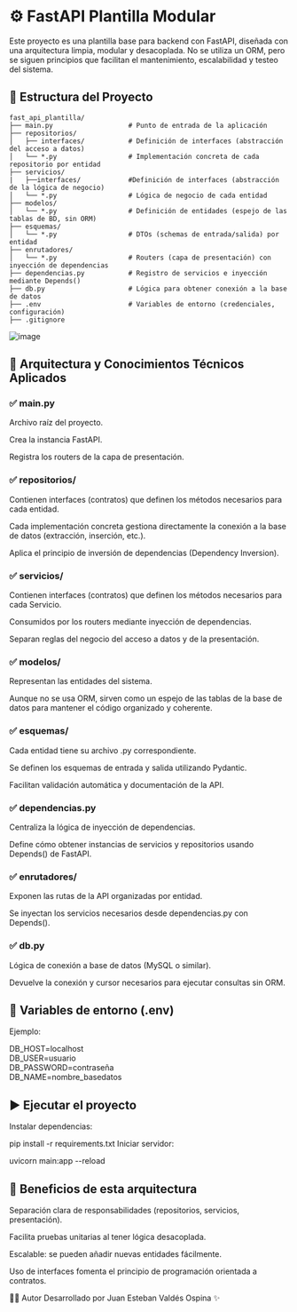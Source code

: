 # ⚙️ FastAPI Plantilla Modular
Este proyecto es una plantilla base para backend con FastAPI, diseñada con una arquitectura limpia, modular y desacoplada. No se utiliza un ORM, pero se siguen principios que facilitan el mantenimiento, escalabilidad y testeo del sistema.

## 📁 Estructura del Proyecto
```
fast_api_plantilla/
├── main.py                   # Punto de entrada de la aplicación
├── repositorios/
│   ├── interfaces/           # Definición de interfaces (abstracción del acceso a datos)
│   └── *.py                  # Implementación concreta de cada repositorio por entidad
├── servicios/
|   ├──interfaces/            #Definición de interfaces (abstracción de la lógica de negocio)
│   └── *.py                  # Lógica de negocio de cada entidad
├── modelos/
│   └── *.py                  # Definición de entidades (espejo de las tablas de BD, sin ORM)
├── esquemas/
│   └── *.py                  # DTOs (schemas de entrada/salida) por entidad
├── enrutadores/
│   └── *.py                  # Routers (capa de presentación) con inyección de dependencias
├── dependencias.py           # Registro de servicios e inyección mediante Depends()
├── db.py                     # Lógica para obtener conexión a la base de datos
├── .env                      # Variables de entorno (credenciales, configuración)
├── .gitignore
```

![image](https://github.com/user-attachments/assets/70703ec4-bf78-4328-b0f0-68e03fc607a1)


## 🧠 Arquitectura y Conocimientos Técnicos Aplicados
### ✅ main.py
Archivo raíz del proyecto.

Crea la instancia FastAPI.

Registra los routers de la capa de presentación.

### ✅ repositorios/
Contienen interfaces (contratos) que definen los métodos necesarios para cada entidad.

Cada implementación concreta gestiona directamente la conexión a la base de datos (extracción, inserción, etc.).

Aplica el principio de inversión de dependencias (Dependency Inversion).

### ✅ servicios/
Contienen interfaces (contratos) que definen los métodos necesarios para cada Servicio.

Consumidos por los routers mediante inyección de dependencias.

Separan reglas del negocio del acceso a datos y de la presentación.

### ✅ modelos/
Representan las entidades del sistema.

Aunque no se usa ORM, sirven como un espejo de las tablas de la base de datos para mantener el código organizado y coherente.

### ✅ esquemas/
Cada entidad tiene su archivo .py correspondiente.

Se definen los esquemas de entrada y salida utilizando Pydantic.

Facilitan validación automática y documentación de la API.

### ✅ dependencias.py
Centraliza la lógica de inyección de dependencias.

Define cómo obtener instancias de servicios y repositorios usando Depends() de FastAPI.

### ✅ enrutadores/
Exponen las rutas de la API organizadas por entidad.

Se inyectan los servicios necesarios desde dependencias.py con Depends().

### ✅ db.py
Lógica de conexión a base de datos (MySQL o similar).

Devuelve la conexión y cursor necesarios para ejecutar consultas sin ORM.

## 🔐 Variables de entorno (.env)
Ejemplo:

DB_HOST=localhost  
DB_USER=usuario  
DB_PASSWORD=contraseña  
DB_NAME=nombre_basedatos

## ▶️ Ejecutar el proyecto
Instalar dependencias:

pip install -r requirements.txt
Iniciar servidor:


uvicorn main:app --reload

## 🎯 Beneficios de esta arquitectura
Separación clara de responsabilidades (repositorios, servicios, presentación).

Facilita pruebas unitarias al tener lógica desacoplada.

Escalable: se pueden añadir nuevas entidades fácilmente.

Uso de interfaces fomenta el principio de programación orientada a contratos.

🧑‍💻 Autor
Desarrollado por Juan Esteban Valdés Ospina ✨
